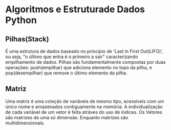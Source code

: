 # Algoritmos e Estruturade Dados Python

## Pilhas(Stack)
É uma estrutura de dados baseado no princípio de 'Last in First Out(LIFO)', ou seja,
"o último que entra é o primeiro a sair" caracterizando empilhamento de dados.
Pilhas são fundamentalmente compostas por duas operações: push(empilhar) que 
adiciona elemento no topo da pilha, e pop(desempilhar) que remove o último 
elemento da pilha.

## Matriz
Uma matriz é uma coleção de variáveis de mesmo tipo, acessíveis com um único nome e
arnazenados contiguamente na memória. A individualização de cada variável de um vetor é
feita atráves do uso de índices. Os Vetores são matrizes de uma só dimensão. Enquanto matrizes são multidimensionais. 